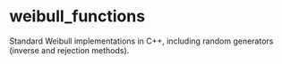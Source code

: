 # weibull_functions
Standard Weibull implementations in C++, including random generators (inverse and rejection methods).
